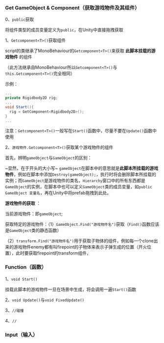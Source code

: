 ### Get GameObject & Component（获取游戏物件及其组件） 

0、`public`获取 

将组件类型的成员变量定义为`public`，在Unity中直接拖拽获取 

1、`Getcomponent<T>()`获取组件 

script的类继承了MonoBehaviour的`Getcomponent<T>()`来获取 **此脚本挂载的游戏物件** 的组件 

（此方法继承自MonoBehaviour所以`Getcomponent<T>()`与`this.Getcomponent<T>()`完全相同）

示例： 

```C#
...
private Rigidbody2D rig;
...
void Start(){
  rig = GetComponent<Rigidbody2D>();
}
...
``` 

注意：`Getcomponent<T>()`一般写在`Start()`函数中，尽量不要在`Update()`函数中使用 

2、`游戏物件.Getcomponent<T>()`获取某个游戏物件的组件 

首先，辨明`gameObject`与`GameObject`的区别： 

~显然，在于开头的大小写~ `gameObject`在脚本中的意思就是**此脚本所挂载的游戏物件**，例如在脚本中添加`Destroy(gameObject);`，执行时将会删除脚本所挂载的实例；而`GameObject`是游戏物件的类名，`Hierarchy`窗口中的所有东西都是`GameObject`的实例，在脚本中也可以定义`GameObject`类的成员变量，如`public GameObject 变量名`，再在Unity中将prefab拖拽到此处。 

**游戏物件的获取** ： 

当前游戏物件：即`gameObject`; 

获取特定的游戏物件：（1）`GameObject.Find("游戏物件名")`获取（`Find()`函数应该是`GameObject`类的静态函数） 

（2）`transform.Find("游戏物件名")`用于获取子物体的组件，例如每一个clone出来的游戏物件enemy都有叫firepoint的子物体来表示子弹生成的位置（开火位置），此时要获取firepoint的transform组件， 

### Function（函数） 

1、`void Start()` 

挂载此脚本的游戏物件一旦在场景中生成，将会调用一遍`Start()`函数 

2、`void Update()`与`void FixedUpdate()` 

3、`//碰撞` 

4、`//`
### Input（输入） 


